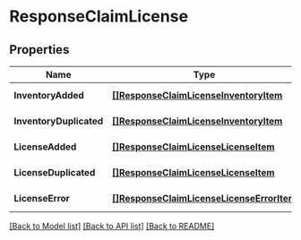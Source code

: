 # ResponseClaimLicense

## Properties
Name | Type | Description | Notes
------------ | ------------- | ------------- | -------------
**InventoryAdded** | [**[]ResponseClaimLicenseInventoryItem**](response_claim_license_inventory_item.md) |  | [default to null]
**InventoryDuplicated** | [**[]ResponseClaimLicenseInventoryItem**](response_claim_license_inventory_item.md) |  | [default to null]
**LicenseAdded** | [**[]ResponseClaimLicenseLicenseItem**](response_claim_license_license_item.md) |  | [default to null]
**LicenseDuplicated** | [**[]ResponseClaimLicenseLicenseItem**](response_claim_license_license_item.md) |  | [default to null]
**LicenseError** | [**[]ResponseClaimLicenseLicenseErrorItem**](response_claim_license_license_error_item.md) |  | [default to null]

[[Back to Model list]](../README.md#documentation-for-models) [[Back to API list]](../README.md#documentation-for-api-endpoints) [[Back to README]](../README.md)

